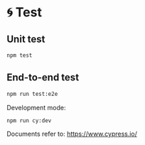 # 🌀 Test

## Unit test

```bash
npm test
```

## End-to-end test

```bash
npm run test:e2e
```

Development mode:

```bash
npm run cy:dev
```

Documents refer to: <https://www.cypress.io/>
